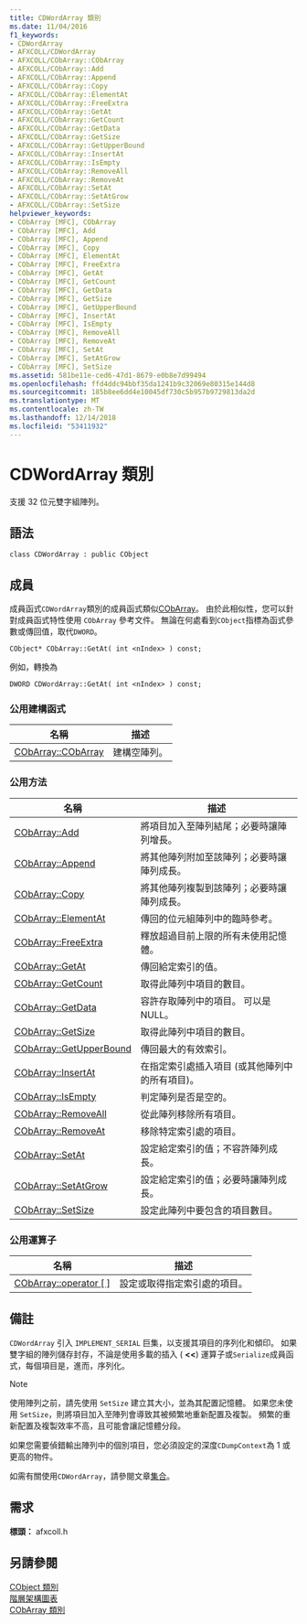 ```yaml
---
title: CDWordArray 類別
ms.date: 11/04/2016
f1_keywords:
- CDWordArray
- AFXCOLL/CDWordArray
- AFXCOLL/CObArray::CObArray
- AFXCOLL/CObArray::Add
- AFXCOLL/CObArray::Append
- AFXCOLL/CObArray::Copy
- AFXCOLL/CObArray::ElementAt
- AFXCOLL/CObArray::FreeExtra
- AFXCOLL/CObArray::GetAt
- AFXCOLL/CObArray::GetCount
- AFXCOLL/CObArray::GetData
- AFXCOLL/CObArray::GetSize
- AFXCOLL/CObArray::GetUpperBound
- AFXCOLL/CObArray::InsertAt
- AFXCOLL/CObArray::IsEmpty
- AFXCOLL/CObArray::RemoveAll
- AFXCOLL/CObArray::RemoveAt
- AFXCOLL/CObArray::SetAt
- AFXCOLL/CObArray::SetAtGrow
- AFXCOLL/CObArray::SetSize
helpviewer_keywords:
- CObArray [MFC], CObArray
- CObArray [MFC], Add
- CObArray [MFC], Append
- CObArray [MFC], Copy
- CObArray [MFC], ElementAt
- CObArray [MFC], FreeExtra
- CObArray [MFC], GetAt
- CObArray [MFC], GetCount
- CObArray [MFC], GetData
- CObArray [MFC], GetSize
- CObArray [MFC], GetUpperBound
- CObArray [MFC], InsertAt
- CObArray [MFC], IsEmpty
- CObArray [MFC], RemoveAll
- CObArray [MFC], RemoveAt
- CObArray [MFC], SetAt
- CObArray [MFC], SetAtGrow
- CObArray [MFC], SetSize
ms.assetid: 581be11e-ced6-47d1-8679-e0b8e7d99494
ms.openlocfilehash: ffd4ddc94bbf35da1241b9c32069e80315e144d8
ms.sourcegitcommit: 185b8ee6dd4e10045df730c5b957b9729813da2d
ms.translationtype: MT
ms.contentlocale: zh-TW
ms.lasthandoff: 12/14/2018
ms.locfileid: "53411932"
---
```

# <a name="cdwordarray-class"></a>CDWordArray 類別

支援 32 位元雙字組陣列。

## <a name="syntax"></a>語法

```
class CDWordArray : public CObject
```

## <a name="members"></a>成員

成員函式`CDWordArray`類別的成員函式類似[CObArray](../../mfc/reference/cobarray-class.md)。 由於此相似性，您可以針對成員函式特性使用 `CObArray` 參考文件。 無論在何處看到`CObject`指標為函式參數或傳回值，取代`DWORD`。

`CObject* CObArray::GetAt( int <nIndex> ) const;`

例如，轉換為

`DWORD CDWordArray::GetAt( int <nIndex> ) const;`

### <a name="public-constructors"></a>公用建構函式

|名稱|描述|
|----------|-----------------|
|[CObArray::CObArray](../../mfc/reference/cobarray-class.md#cobarray)|建構空陣列。|

### <a name="public-methods"></a>公用方法

|名稱|描述|
|----------|-----------------|
|[CObArray::Add](../../mfc/reference/cobarray-class.md#add)|將項目加入至陣列結尾；必要時讓陣列增長。|
|[CObArray::Append](../../mfc/reference/cobarray-class.md#append)|將其他陣列附加至該陣列；必要時讓陣列成長。|
|[CObArray::Copy](../../mfc/reference/cobarray-class.md#copy)|將其他陣列複製到該陣列；必要時讓陣列成長。|
|[CObArray::ElementAt](../../mfc/reference/cobarray-class.md#elementat)|傳回的位元組陣列中的臨時參考。|
|[CObArray::FreeExtra](../../mfc/reference/cobarray-class.md#freeextra)|釋放超過目前上限的所有未使用記憶體。|
|[CObArray::GetAt](../../mfc/reference/cobarray-class.md#getat)|傳回給定索引的值。|
|[CObArray::GetCount](../../mfc/reference/cobarray-class.md#getcount)|取得此陣列中項目的數目。|
|[CObArray::GetData](../../mfc/reference/cobarray-class.md#getdata)|容許存取陣列中的項目。 可以是 NULL。|
|[CObArray::GetSize](../../mfc/reference/cobarray-class.md#getsize)|取得此陣列中項目的數目。|
|[CObArray::GetUpperBound](../../mfc/reference/cobarray-class.md#getupperbound)|傳回最大的有效索引。|
|[CObArray::InsertAt](../../mfc/reference/cobarray-class.md#insertat)|在指定索引處插入項目 (或其他陣列中的所有項目)。|
|[CObArray::IsEmpty](../../mfc/reference/cobarray-class.md#isempty)|判定陣列是否是空的。|
|[CObArray::RemoveAll](../../mfc/reference/cobarray-class.md#removeall)|從此陣列移除所有項目。|
|[CObArray::RemoveAt](../../mfc/reference/cobarray-class.md#removeat)|移除特定索引處的項目。|
|[CObArray::SetAt](../../mfc/reference/cobarray-class.md#setat)|設定給定索引的值；不容許陣列成長。|
|[CObArray::SetAtGrow](../../mfc/reference/cobarray-class.md#setatgrow)|設定給定索引的值；必要時讓陣列成長。|
|[CObArray::SetSize](../../mfc/reference/cobarray-class.md#setsize)|設定此陣列中要包含的項目數目。|

### <a name="public-operators"></a>公用運算子

|名稱|描述|
|----------|-----------------|
|[CObArray::operator \[ \]](../../mfc/reference/cobarray-class.md#operator_at)|設定或取得指定索引處的項目。|

## <a name="remarks"></a>備註

`CDWordArray` 引入 `IMPLEMENT_SERIAL` 巨集，以支援其項目的序列化和傾印。 如果雙字組的陣列儲存封存，不論是使用多載的插入 ( **<<**) 運算子或`Serialize`成員函式，每個項目是，進而，序列化。

> [!NOTE]
>  使用陣列之前，請先使用 `SetSize` 建立其大小，並為其配置記憶體。 如果您未使用 `SetSize`，則將項目加入至陣列會導致其被頻繁地重新配置及複製。 頻繁的重新配置及複製效率不高，且可能會讓記憶體分段。

如果您需要偵錯輸出陣列中的個別項目，您必須設定的深度`CDumpContext`為 1 或更高的物件。

如需有關使用`CDWordArray`，請參閱文章[集合](../../mfc/collections.md)。

## <a name="requirements"></a>需求

**標頭：** afxcoll.h

## <a name="see-also"></a>另請參閱

[CObject 類別](../../mfc/reference/cobject-class.md)<br/>
[階層架構圖表](../../mfc/hierarchy-chart.md)<br/>
[CObArray 類別](../../mfc/reference/cobarray-class.md)
